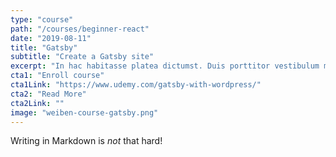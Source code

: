 ```yaml
---
type: "course"
path: "/courses/beginner-react"
date: "2019-08-11"
title: "Gatsby"
subtitle: "Create a Gatsby site"
excerpt: "In hac habitasse platea dictumst. Duis porttitor vestibulum mauris, eget vehicula enim convallis feugiat. Vivamus et ante sagittis, egestas nisi eget, pellentesque sapien. Aenean mollis ipsum a augue maximus, eget cursus ex auctor. Etiam pellentesque semper tellus, quis porttitor metus vehicula ut."
cta1: "Enroll course"
cta1Link: "https://www.udemy.com/gatsby-with-wordpress/"
cta2: "Read More"
cta2Link: ""
image: "weiben-course-gatsby.png"
---
```

Writing in Markdown is _not_ that hard!